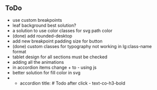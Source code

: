 ## ToDo
- use custom breakpoints
- leaf background best solution?
- a solution to use color classes for svg path color
- (done) add rounded-desktop
- add new breakpoint padding size for button
- (done) custom classes for typography not working in lg:class-name format
- tablet design for all sections must be checked
- adding all the animations
- in accordion items change + to - using js
- better solution for fill color in svg
- - accordion title: # Todo after click - text-co-h3-bold